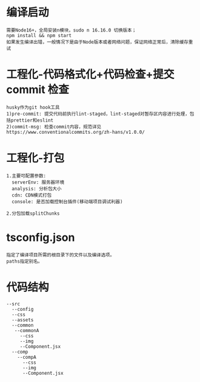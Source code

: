 # 编译启动

```
需要Node16+，全局安装n模块，sudo n 16.16.0 切换版本；
npm install && npm start
如果发生编译出错，一般情况下是由于Node版本或者网络问题，保证网络正常后，清除缓存重试
```

# 工程化-代码格式化+代码检查+提交 commit 检查

```
husky作为git hook工具
1)pre-commit: 提交代码前执行lint-staged，lint-staged对暂存区内容进行处理，包括prettier和eslint
2)commit-msg: 检查commit内容，规范详见 https://www.conventionalcommits.org/zh-hans/v1.0.0/
```

# 工程化-打包

```
1.主要可配置参数:
  serverEnv: 服务器环境
  analysis: 分析包大小
  cdn: CDN模式打包
  console: 是否加载控制台插件(移动端项目调试利器)

2.分包加载splitChunks
```

# tsconfig.json

```
指定了编译项目所需的根目录下的文件以及编译选项。
paths指定别名。
```

# 代码结构

```
--src
  --config
  --css
  --assets
  --common
   --commonA
     --css
     --img
     --Component.jsx
  --comp
    --compA
      --css
      --img
      --Component.jsx
```
